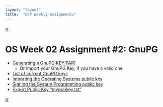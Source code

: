 ```yaml
---
layout: "layout"
title:  "OSP Weekly Assignments"
---
```


[&#x213C;](#idxXX)<br id="idx00">
# OS Week 02 Assignment #2: GnuPG

* [Generating a GnuPG KEY PAIR](https://doit.vlsm.org/048.html)
  * Or import your GnuPG Key, if you have a valid one.
* [List of current GnuPG keys](https://doit.vlsm.org/049.html)
* [Importing the Operating Systems public key](W02-03.md)
* [Signing the System Programming public key](W02-04.md)
* [Export Public Key “mypubkey.txt”](W02-05.md)

[&#x213C;](#)<br id="idxXX">


